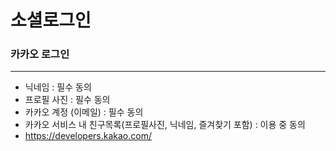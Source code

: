# 소셜로그인


### 카카오 로그인
---
- 닉네임 : 필수 동의
- 프로필 사진 : 필수 동의
- 카카오 계정 (이메일) : 필수 동의
- 카카오 서비스 내 친구목록(프로필사진, 닉네임, 즐겨찾기 포함) : 이용 중 동의
- https://developers.kakao.com/
